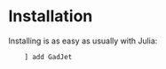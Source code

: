 Installation
============

Installing is as easy as usually with Julia:

```julia
    ] add GadJet
```
